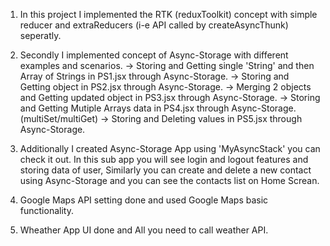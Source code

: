 1. In this project I implemented the RTK (reduxToolkit) concept with simple reducer and extraReducers (i-e API called by createAsyncThunk) seperatly.

2. Secondly I implemented concept of Async-Storage with different examples and scenarios.
   -> Storing and Getting single 'String' and then Array of Strings in PS1.jsx through Async-Storage.
   -> Storing and Getting object in PS2.jsx through Async-Storage.
   -> Merging 2 objects and Getting updated object in PS3.jsx through Async-Storage.
   -> Storing and Getting Mutiple Arrays data in PS4.jsx through Async-Storage. (multiSet/multiGet)
   -> Storing and Deleting values in PS5.jsx through Async-Storage.

3. Additionally I created Async-Storage App using 'MyAsyncStack' you can check it out. In this sub app you will see login and logout features and storing data of user, Similarly you can create and delete a new contact using Async-Storage and you can see the contacts list on Home Screan.

4. Google Maps API setting done and used Google Maps basic functionality.

5. Wheather App UI done and All you need to call weather API.
